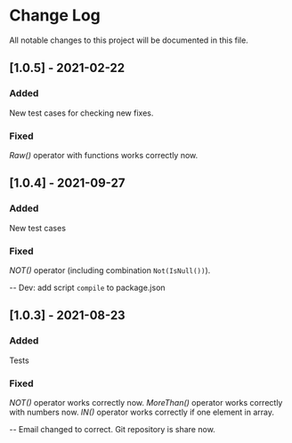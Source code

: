 # Change Log
All notable changes to this project will be documented in this file.

## [1.0.5] - 2021-02-22

### Added
New test cases for checking new fixes.

### Fixed
*Raw()* operator with functions works correctly now.


## [1.0.4] - 2021-09-27

### Added
New test cases

### Fixed
*NOT()* operator (including combination `Not(IsNull())`).

--
Dev: add script `compile` to package.json


## [1.0.3] - 2021-08-23

### Added
Tests

### Fixed
*NOT()* operator works correctly now.
*MoreThan()* operator works correctly with numbers now.
*IN()* operator works correctly if one element in array.

--
Email changed to correct.
Git repository is share now.